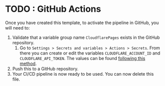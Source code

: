 # TODO : GitHub Actions

Once you have created this template, to activate the pipeline in GitHub, you will need to:

1. Validate that a variable group name `CloudflarePages` exists in the GitHub repository.
   1. Go to `Settings > Secrets and variables > Actions > Secrets`. From there you can create or edit the variables `CLOUDFLARE_ACCOUNT_ID` and `CLOUDFLARE_API_TOKEN`. The values can be found [following this method](https://developers.cloudflare.com/workers/wrangler/ci-cd/).
2. Push this to a GitHub repository.
3. Your CI/CD pipeline is now ready to be used. You can now delete this file.
